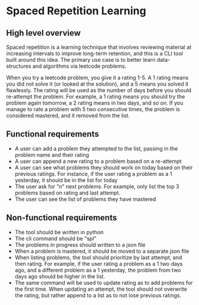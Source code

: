 # Spaced Repetition Learning

## High level overview

Spaced repetition is a learning technique that involves reviewing material at increasing intervals to improve long-term retention, and this is a CLI tool built around this idea. The primary use case is to better learn data-structures and algorithms via leetcode problems.

When you try a leetcode problem, you give it a rating 1-5. A 1 rating means you did not solve it (or looked at the solution), and a 5 means you solved it flawlessly. The rating will be used as the number of days before you should re-attempt the problem. For example, a 1 rating means you should try the problem again tomorrow, a 2 rating means in two days, and so on. If you manage to rate a problem with 5 two consecutive times, the problem is considered mastered, and it removed from the list.

## Functional requirements

- A user can add a problem they attempted to the list, passing in the problem name and their rating
- A user can append a new rating to a problem based on a re-attempt
- A user can see what problems they should work on today based on their previous ratings. For instance, if the user rating a problem as a 1 yesterday, it should be in the list for today
- The user ask for "n" next problems. For example, only list the top 3 problems based on rating and last attempt.
- The user can see the list of problems they have mastered

## Non-functional requirements

- The tool should be written in python
- The cli command should be "spl"
- The problems in progress should written to a json file
- When a problem is mastered, it should be moved to a separate json file
- When listing problems, the tool should prioritize by last attempt, and then rating. For example, if the user rating a problem as a 1 two days ago, and a different problem as a 1 yesterday, the problem from two days ago should be higher in the list.
- The same command will be used to update rating as to add problems for the first time. When updating an attempt, the tool should not overwrite the rating, but rather append to a list as to not lose previous ratings.
